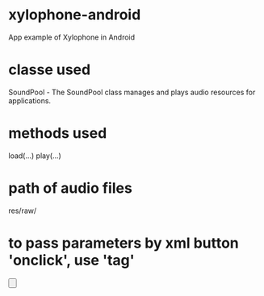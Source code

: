 # xylophone-android
App example of Xylophone in Android

# classe used
SoundPool - The SoundPool class manages and plays audio resources for applications.

# methods used
load(...)
play(...)

# path of audio files
res/raw/

# to pass parameters by xml button 'onclick', use 'tag'
  <Button
        style="@style/KeyStyle"
        android:id="@+id/a_key"
        android:background="@color/blue"
        android:layout_marginLeft="25dp"
        android:layout_marginRight="25dp"
        android:layout_width="match_parent"
        android:layout_height="wrap_content"
        android:onClick="play"
        android:tag="A"/>
